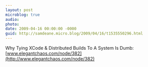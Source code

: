 ```yaml
---
layout: post
microblog: true
audio: 
photo: 
date: 2009-04-16 00:00:00 -0000
guid: http://samdeane.micro.blog/2009/04/16/t1535550296.html
---
```

Why Tying XCode &amp; Distributed Builds To A System Is Dumb: [www.elegantchaos.com/node/382](http://www.elegantchaos.com/node/382)
